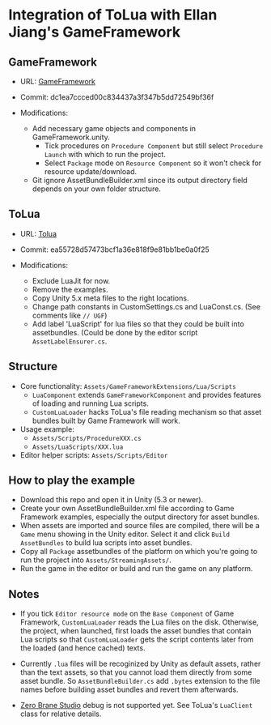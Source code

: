 # Integration of ToLua with Ellan Jiang's GameFramework

## GameFramework

- URL: [GameFramework](https://github.com/GameFramework/GameFramework) 

- Commit: dc1ea7ccced00c834437a3f347b5dd72549bf36f

- Modifications:
  - Add necessary game objects and components in GameFramework.unity.
    - Tick procedures on `Procedure Component` but still select `Procedure Launch` with which to run the project.
    - Select `Package` mode on `Resource Component` so it won't check for resource update/download.
  - Git ignore AssetBundleBuilder.xml since its output directory field depends on your own folder structure.

## ToLua

- URL: [Tolua](https://github.com/topameng/tolua)

- Commit: ea55728d57473bcf1a36e818f9e81bb1be0a0f25

- Modifications:
  - Exclude LuaJit for now.
  - Remove the examples.
  - Copy Unity 5.x meta files to the right locations.
  - Change path constants in CustomSettings.cs and LuaConst.cs. (See comments like `// UGF`)
  - Add label 'LuaScript' for lua files so that they could be built into assetbundles. (Could be done by the editor script `AssetLabelEnsurer.cs`.

## Structure

- Core functionality: `Assets/GameFrameworkExtensions/Lua/Scripts`
  - `LuaComponent` extends `GameFrameworkComponent` and provides features of loading and running Lua scripts.
  - `CustomLuaLoader` hacks ToLua's file reading mechanism so that asset bundles built by Game Framework will work.
- Usage example:
  - `Assets/Scripts/ProcedureXXX.cs`
  - `Assets/LuaScripts/XXX.lua`
- Editor helper scripts: `Assets/Scripts/Editor`

## How to play the example

- Download this repo and open it in Unity (5.3 or newer).
- Create your own AssetBundleBuilder.xml file according to Game Framework examples, especially the output directory for asset bundles.
- When assets are imported and source files are compiled, there will be a `Game` menu showing in the Unity editor. Select it and click `Build AssetBundles` to build lua scripts into asset bundles.
- Copy all `Package` assetbundles of the platform on which you're going to run the project into `Assets/StreamingAssets/`.
- Run the game in the editor or build and run the game on any platform.

## Notes

- If you tick `Editor resource mode` on the `Base Component` of Game Framework, `CustomLuaLoader` reads the Lua files on the disk. Otherwise, the project, when launched, first loads the asset bundles that contain Lua scripts so that `CustomLuaLoader` gets the script contents later from the loaded (and hence cached) texts.

- Currently `.lua` files will be recoginized by Unity as default assets, rather than the text assets, so that you cannot load them directly from some asset bundle. So `AssetBundleBuilder.cs` add `.bytes` extension to the file names before building asset bundles and revert them afterwards.

- [Zero Brane Studio](https://studio.zerobrane.com) debug is not supported yet. See ToLua's `LuaClient` class for relative details.
